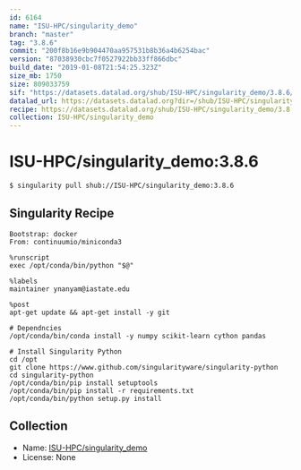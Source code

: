 ```yaml
---
id: 6164
name: "ISU-HPC/singularity_demo"
branch: "master"
tag: "3.8.6"
commit: "200f8b16e9b904470aa957531b8b36a4b6254bac"
version: "87038930cbc7f0527922bb33ff866dbc"
build_date: "2019-01-08T21:54:25.323Z"
size_mb: 1750
size: 809033759
sif: "https://datasets.datalad.org/shub/ISU-HPC/singularity_demo/3.8.6/2019-01-08-200f8b16-87038930/87038930cbc7f0527922bb33ff866dbc.simg"
datalad_url: https://datasets.datalad.org?dir=/shub/ISU-HPC/singularity_demo/3.8.6/2019-01-08-200f8b16-87038930/
recipe: https://datasets.datalad.org/shub/ISU-HPC/singularity_demo/3.8.6/2019-01-08-200f8b16-87038930/Singularity
collection: ISU-HPC/singularity_demo
---
```


# ISU-HPC/singularity_demo:3.8.6

```bash
$ singularity pull shub://ISU-HPC/singularity_demo:3.8.6
```

## Singularity Recipe

```singularity
Bootstrap: docker
From: continuumio/miniconda3

%runscript
exec /opt/conda/bin/python "$@"

%labels
maintainer ynanyam@iastate.edu

%post
apt-get update && apt-get install -y git

# Dependncies
/opt/conda/bin/conda install -y numpy scikit-learn cython pandas

# Install Singularity Python
cd /opt
git clone https://www.github.com/singularityware/singularity-python
cd singularity-python
/opt/conda/bin/pip install setuptools
/opt/conda/bin/pip install -r requirements.txt
/opt/conda/bin/python setup.py install
```

## Collection

 - Name: [ISU-HPC/singularity_demo](https://github.com/ISU-HPC/singularity_demo)
 - License: None

